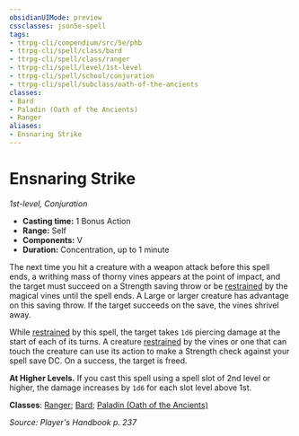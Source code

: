 ```yaml
---
obsidianUIMode: preview
cssclasses: json5e-spell
tags:
- ttrpg-cli/compendium/src/5e/phb
- ttrpg-cli/spell/class/bard
- ttrpg-cli/spell/class/ranger
- ttrpg-cli/spell/level/1st-level
- ttrpg-cli/spell/school/conjuration
- ttrpg-cli/spell/subclass/oath-of-the-ancients
classes:
- Bard
- Paladin (Oath of the Ancients)
- Ranger
aliases:
- Ensnaring Strike
---
```

# Ensnaring Strike
*1st-level, Conjuration*  


- **Casting time:** 1 Bonus Action
- **Range:** Self
- **Components:** V
- **Duration:** Concentration, up to 1 minute

The next time you hit a creature with a weapon attack before this spell ends, a writhing mass of thorny vines appears at the point of impact, and the target must succeed on a Strength saving throw or be [restrained](/CLI/conditions.md#Restrained) by the magical vines until the spell ends. A Large or larger creature has advantage on this saving throw. If the target succeeds on the save, the vines shrivel away.

While [restrained](/CLI/conditions.md#Restrained) by this spell, the target takes `1d6` piercing damage at the start of each of its turns. A creature [restrained](/CLI/conditions.md#Restrained) by the vines or one that can touch the creature can use its action to make a Strength check against your spell save DC. On a success, the target is freed.

**At Higher Levels.** If you cast this spell using a spell slot of 2nd level or higher, the damage increases by `1d6` for each slot level above 1st.

**Classes**: [Ranger](/CLI/lists/list-spells-classes-ranger.md); [Bard](/CLI/lists/list-spells-classes-bard.md); [Paladin (Oath of the Ancients)](/CLI/lists/list-spells-classes-paladin-oath-of-the-ancients.md)

*Source: Player's Handbook p. 237*